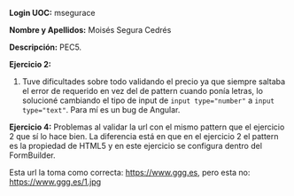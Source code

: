 **Login UOC:** msegurace

**Nombre y Apellidos:** Moisés Segura Cedrés

**Descripción:** PEC5.

**Ejercicio 2:** 

1. Tuve dificultades sobre todo validando el precio ya que siempre saltaba el error de requerido en vez del de pattern cuando ponía letras, lo solucioné cambiando el tipo de input de `input type="number"` a `input type="text"`. Para mí es un bug de Angular.

**Ejercicio 4:** Problemas al validar la url con el mismo pattern que el ejercicio 2 que sí lo hace bien. La diferencia está en que en el ejercicio 2 el pattern es la propiedad de HTML5 y en este ejercicio se configura dentro del FormBuilder.

Esta url la toma como correcta: https://www.ggg.es, pero esta no: https://www.ggg.es/1.jpg
